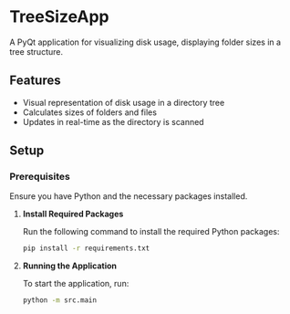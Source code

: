 # TreeSizeApp

A PyQt application for visualizing disk usage, displaying folder sizes in a tree structure.

## Features

- Visual representation of disk usage in a directory tree
- Calculates sizes of folders and files
- Updates in real-time as the directory is scanned

## Setup

### Prerequisites

Ensure you have Python and the necessary packages installed.

1. **Install Required Packages**

   Run the following command to install the required Python packages:

   ```bash
   pip install -r requirements.txt

2. **Running the Application**

    To start the application, run:

    ```bash
    python -m src.main